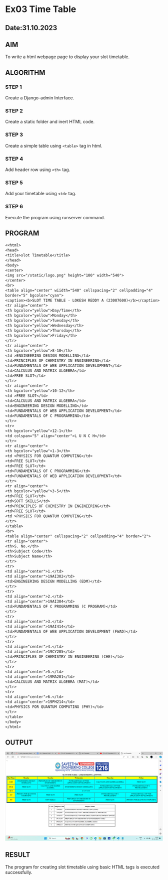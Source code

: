 # Ex03 Time Table
## Date:31.10.2023

## AIM
To write a html webpage page to display your slot timetable.

## ALGORITHM
### STEP 1
Create a Django-admin Interface.

### STEP 2
Create a static folder and inert HTML code.

### STEP 3
Create a simple table using ```<table>``` tag in html.

### STEP 4
Add header row using ```<th>``` tag.

### STEP 5
Add your timetable using ```<td>``` tag.

### STEP 6
Execute the program using runserver command.

## PROGRAM
```
<<html>
<head>
<title>slot Timetable</title>
</head>
<body>
<center>
<img src="/static/logo.png" height="100" width="540">
</center>
<br>
<table align="center" wiidth="540" cellspacing="2" cellpadding="4" border="5" bgcolor="cyan">
<caption><b>SLOT TIME TABLE - LOKESH REDDY A (23007600)</b></caption>
<tr align="center">
<th bgcolor="yellow">Day/Time</th>
<th bgcolor="yellow">Monday</th>
<th bgcolor="yellow">Tuesday</th>
<th bgcolor="yellow">Wednesday</th>
<th bgcolor="yellow">Thursday</th>
<th bgcolor="yellow">Friday</th>
</tr>
<tr align="center">
<th bgcolor="yellow">8-10</th>
<td >ENGINEERING DESIGN MODELLING</td>
<td>PRINCIPLES OF CHEMISTRY IN ENGINEERING</td>
<td>FUNDAMENTALS OF WEB APPLICATION DEVELOPMENT</td>
<td>CALCULUS AND MATRIX ALGEBRA</td>
<td>FREE SLOT</td>
</tr>
<tr align="center">
<th bgcolor="yellow">10-12</th>
<td >FREE SLOT</td>
<td>CALCULUS AND MATRIX ALGEBRA</td>
<td>ENGINEERING DESIGN MODELLING</td>
<td>FUNDAMENTALS OF WEB APPLICATION DEVELOPMENT</td>
<td>FUNDAMENTALS OF C PROGRAMMING</td>
</tr>
<tr>
<th bgcolor="yellow">12-1</th>
<td colspan="5" align="center">L U N C H</td>
</tr>
<tr align="center">
<th bgcolor="yellow">1-3</th>
<td >PHYSICS FOR QUANTUM COMPUTING</td>
<td>FREE SLOT</td>
<td>FREE SLOT</td>
<td>FUNDAMENTALS OF C PROGRAMMING</td>
<td>FUNDAMENTALS OF WEB APPLICATION DEVELOPMENT</td>
</tr>
<tr align="center">
<th bgcolor="yellow">3-5</th>
<td>FREE SLOT</td>
<td>SOFT SKILLS</td>
<td>PRINCIPLES OF CHEMISTRY IN ENGINEERING</td>
<td>FREE SLOT</td>
<td >PHYSICS FOR QUANTUM COMPUTING</td>
</tr>
</table>
<br>
<table align="center" cellspacing="2" cellpadding="4" border="2">
<tr align="center">
<th>S. No.</th>
<th>Subject Code</th>
<th>Subject Name</th>
</tr>
<tr>
<td align="center">1.</td>
<td align="center">19AI302</td>
<td>ENGINEERING DESIGN MODELLING (EDM)</td>
</tr>
<tr>
<td align="center">2.</td>
<td align="center">19AI304</td>
<td>FUNDAMENTALS OF C PROGRAMMING (C PROGRAM)</td>
</tr>
<tr>
<td align="center">3.</td>
<td align="center">19AI414</td>	
<td>FUNDAMENTALS OF WEB APPLICATION DEVELOPMENT (FWAD)</td>
</tr>
<tr>
<td align="center">4.</td>
<td align="center">19CY205</td>	
<td>PRINCIPLES OF CHEMISTRY IN ENGINEERING (CHE)</td>
</tr>
<tr>
<td align="center">5.</td>
<td align="center">19MA201</td>	
<td>CALCULUS AND MATRIX ALGEBRA (MAT)</td>
</tr>
<tr>
<td align="center">6.</td>
<td align="center">19PH214</td>	
<td>PHYSICS FOR QUANTUM COMPUTING (PHY)</td>
</tr>
</table>
</body>
</html>
```


## OUTPUT

![Alt text](<Screenshot (8).png>)

## RESULT
The program for creating slot timetable using basic HTML tags is executed successfully.
